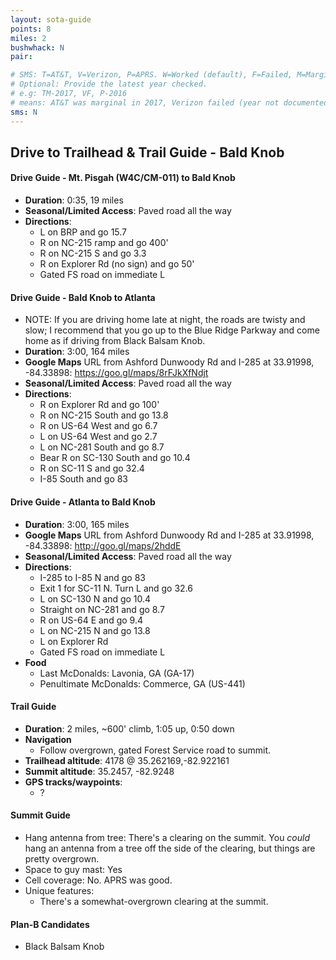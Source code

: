 ```yaml
---
layout: sota-guide
points: 8
miles: 2
bushwhack: N
pair: 

# SMS: T=AT&T, V=Verizon, P=APRS. W=Worked (default), F=Failed, M=Marginal (some failed).
# Optional: Provide the latest year checked.
# e.g: TM-2017, VF, P-2016
# means: AT&T was marginal in 2017, Verizon failed (year not documented), APRS worked in 2016.
sms: N
---
```

Drive to Trailhead & Trail Guide - Bald Knob
--------------------------------------------------------
#### Drive Guide - Mt. Pisgah (W4C/CM-011) to Bald Knob

* **Duration**: 0:35, 19 miles
* **Seasonal/Limited Access**: Paved road all the way
* **Directions**:
    * L on BRP and go 15.7
    * R on NC-215 ramp and go 400'
    * R on NC-215 S and go 3.3
    * R on Explorer Rd (no sign) and go 50'
    * Gated FS road on immediate L

#### Drive Guide - Bald Knob to Atlanta

* NOTE: If you are driving home late at night, the roads are twisty and slow; I recommend that you go up to the Blue Ridge Parkway and come home as if driving from Black Balsam Knob.
* **Duration**: 3:00, 164 miles
* **Google Maps** URL from Ashford Dunwoody Rd and I-285 at 33.91998, -84.33898: https://goo.gl/maps/8rFJkXfNdjt
* **Seasonal/Limited Access**: Paved road all the way
* **Directions**:
    * R on Explorer Rd and go 100'
    * R on NC-215 South and go 13.8
    * R on US-64 West and go 6.7
    * L on US-64 West and go 2.7
    * L on NC-281 South and go 8.7
    * Bear R on SC-130 South and go 10.4
    * R on SC-11 S and go 32.4
    * I-85 South and go 83

#### Drive Guide - Atlanta to Bald Knob

* **Duration**: 3:00, 165 miles
* **Google Maps** URL from Ashford Dunwoody Rd and I-285 at 33.91998, -84.33898: http://goo.gl/maps/2hddE
* **Seasonal/Limited Access**: Paved road all the way
* **Directions**:
    * I-285 to I-85 N and go 83
    * Exit 1 for SC-11 N. Turn L and go 32.6
    * L on SC-130 N and go 10.4
    * Straight on NC-281 and go 8.7
    * R on US-64 E and go 9.4
    * L on NC-215 N and go 13.8
    * L on Explorer Rd 
    * Gated FS road on immediate L
* **Food**
    * Last McDonalds: Lavonia, GA (GA-17)
    * Penultimate McDonalds: Commerce, GA (US-441)

#### Trail Guide

* **Duration**: 2 miles, ~600' climb, 1:05 up, 0:50 down
* **Navigation**
    * Follow overgrown, gated Forest Service road to summit.
* **Trailhead altitude**: 4178 @ 35.262169,-82.922161
* **Summit altitude**: 35.2457, -82.9248
* **GPS tracks/waypoints**:
    * ?

#### Summit Guide

* Hang antenna from tree: There's a clearing on the summit.  You *could* hang an antenna from a tree off the side of the clearing, but things are pretty overgrown.
* Space to guy mast: Yes
* Cell coverage: No.  APRS was good.
* Unique features:
    * There's a somewhat-overgrown clearing at the summit.

#### Plan-B Candidates

* Black Balsam Knob
